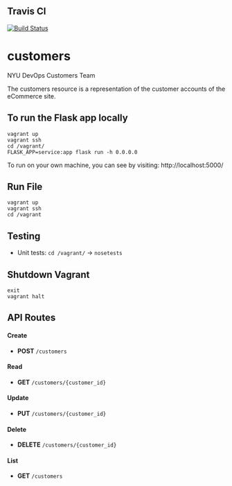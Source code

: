 ## Travis CI
[![Build Status](https://travis-ci.com/Dev-Ops-2021-Customers/customers.svg?branch=main)](https://travis-ci.com/Dev-Ops-2021-Customers/customers)


# customers

NYU DevOps Customers Team

The customers resource is a representation of the customer accounts of the eCommerce site.

## To run the Flask app locally

```
vagrant up
vagrant ssh
cd /vagrant/
FLASK_APP=service:app flask run -h 0.0.0.0
```
To run on your own machine, you can see by visiting: http://localhost:5000/

## Run File

```
vagrant up
vagrant ssh
cd /vagrant
```

## Testing
- Unit tests: `cd /vagrant/` -> `nosetests`

## Shutdown Vagrant
```
exit
vagrant halt
```

## API Routes

#### **Create** 
- **POST** `/customers` 

#### **Read** 
- **GET** `/customers/{customer_id}`

#### **Update**
- **PUT** `/customers/{customer_id}`

#### **Delete**
- **DELETE** `/customers/{customer_id}`

#### **List**
- **GET** `/customers`

